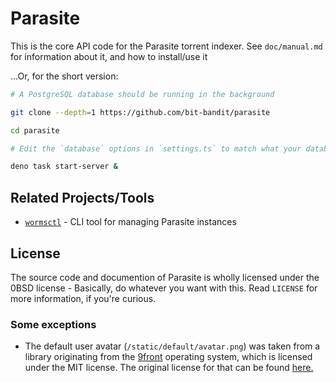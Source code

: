 # Parasite

This is the core API code for the Parasite torrent indexer. See
`doc/manual.md` for information about it, and how to install/use it

...Or, for the short version:
```sh
# A PostgreSQL database should be running in the background

git clone --depth=1 https://github.com/bit-bandit/parasite

cd parasite

# Edit the `database` options in `settings.ts` to match what your database has.

deno task start-server &
```

## Related Projects/Tools
- [`wormsctl`](https://github.com/rdbyk/9front/blob/master/lib/legal/mit) - CLI tool for 
  managing Parasite instances

## License

The source code and documention of Parasite is wholly licensed under the 0BSD license -
Basically, do whatever you want with this. Read `LICENSE` for more information, if you're curious.

### Some exceptions

- The default user avatar (`/static/default/avatar.png`) was taken from a
  library originating from the [9front](http://9front.org/) operating system,
  which is licensed under the MIT license. The original license for that can be found
  [here.](https://github.com/rdbyk/9front/blob/master/lib/legal/mit)
